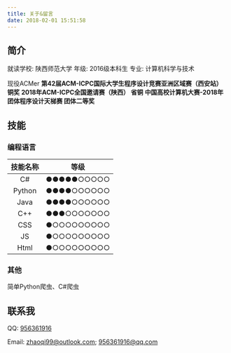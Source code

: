 ```yaml
---
title: 关于&留言
date: 2018-02-01 15:51:58
---
```

## 简介
就读学校: 陕西师范大学
年级: 2016级本科生
专业: 计算机科学与技术

现役ACMer
**第42届ACM-ICPC国际大学生程序设计竞赛亚洲区域赛（西安站） 铜奖**
**2018年ACM-ICPC全国邀请赛（陕西） 省铜**
**中国高校计算机大赛-2018年团体程序设计天梯赛   团体二等奖**
## 技能
### 编程语言
| 技能名称 | 等级 |
| :-: | :-: |
| C# | ●●●●●○○○○○ |
| Python | ●●●●○○○○○○|
| Java | ●●●●○○○○○○ |
| C++ | ●●●○○○○○○○ |
| CSS | ●○○○○○○○○○ |
| JS | ●○○○○○○○○○ |
| Html | ●○○○○○○○○○ |

### 其他
简单Python爬虫、C#爬虫

## 联系我
QQ: [956361916](tencent://AddContact/?fromId=45&fromSubId=1&subcmd=all&uin=956361916&website=www.oicqzone.com)

Email: [zhaoqi99@outlook.com](mailto:zhaoqi99@outlook.com); [956361916@qq.com](mailto:956361916@qq.com)
